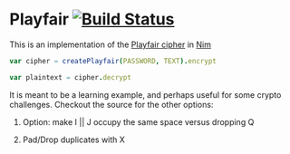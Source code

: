 # Playfair [![Build Status](https://travis-ci.org/ondreian/playfair.svg?branch=master)](https://travis-ci.org/ondreian/playfair)

This is an implementation of the [Playfair cipher](https://en.wikipedia.org/wiki/Playfair_cipher) in [Nim](http://nim-lang.org/)

```nim
var cipher = createPlayfair(PASSWORD, TEXT).encrypt

var plaintext = cipher.decrypt
```

It is meant to be a learning example, and perhaps useful for some crypto challenges.  Checkout the source for the other options:

  1) Option: make I || J occupy the same space versus dropping Q

  2) Pad/Drop duplicates with X
